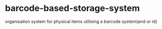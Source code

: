 # barcode-based-storage-system
organisation system for physical items utilising a barcode system(and or id)
